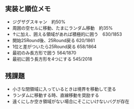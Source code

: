 ## 実装と順位メモ

* ジグザグスキャン　約50%
* 周囲の空セルに移動、たまにランダム移動　約35%
* ↑に加え、囲える領域があれば積極的に囲う　630/1853
* 開始25Round後、25Round戻る  620/1861
* 1位と差がついたら25Round戻る  658/1864
* 最初のみ長方形で囲う  564/1870
* 最初に囲う長方形を4つにする  545/2018

## 残課題

* 小さな閉領域に入っているときは境界を移動して塗る
* ランダムに移動する時、直線移動を奨励する
* 遠くにしか空き領域がない場合にそこにいけないバグが存在
